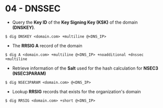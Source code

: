 # 04 - DNSSEC

- Query the **Key ID** of the **Key Signing Key (KSK)** of the domain **(DNSKEY)**.

`$ dig DNSKEY <domain.com> +multiline @<DNS_IP>`

- The **RRSIG A** record of the domain

`$ dig A <domain.com> +multiline @<DNS_IP> +noadditional +dnssec +multiline`

- Retrieve information of the **Salt** used for the hash calculation for **NSEC3 (NSEC3PARAM)**

`$ dig NSEC3PARAM <domain.com> @<DNS_IP>`

- Lookup **RRSIG** records that exists for the organization's domain

`$ dig RRSIG <domain.com> +short @<DNS_IP>`